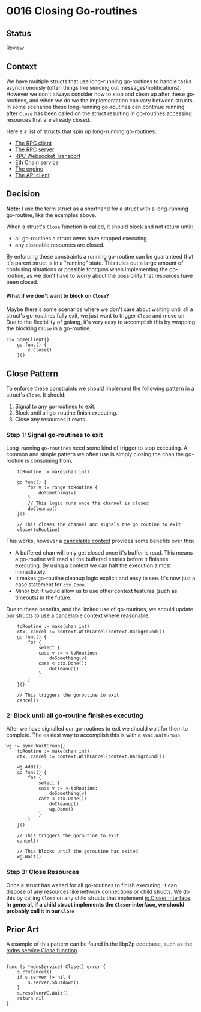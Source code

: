 # 0016 Closing Go-routines

## Status

Review

## Context

We have multiple structs that use long-running go-routines to handle tasks asynchronously (often things like sending out messages/notifications). However we don't always consider how to stop and clean up after these go-routines, and when we do we the implementation can vary between structs. In some scenarios these long-running go-routines can continue running after `Close` has been called on the struct resulting in go-routines accessing resources that are already closed.

Here's a list of structs that spin up long-running go-routines:

- [The RPC client](https://github.com/statechannels/go-nitro/blob/0b5fa37613363720c91c115c3de252a39b1b1f0a/rpc/client.go#L14)
- [The RPC server](https://github.com/statechannels/go-nitro/blob/0b5fa37613363720c91c115c3de252a39b1b1f0a/rpc/server.go#L223)
- [RPC Websocket Transport](https://github.com/statechannels/go-nitro/blob/0b5fa37613363720c91c115c3de252a39b1b1f0a/rpc/transport/ws/server.go#L49)
- [Eth Chain service](https://github.com/statechannels/go-nitro/blob/0b5fa37613363720c91c115c3de252a39b1b1f0a/client/engine/chainservice/eth_chainservice.go#L244)
- [The engine](https://github.com/statechannels/go-nitro/blob/0b5fa37613363720c91c115c3de252a39b1b1f0a/client/engine/engine.go#L544)
- [The API client](https://github.com/statechannels/go-nitro/blob/0b5fa37613363720c91c115c3de252a39b1b1f0a/client/client.go#L87)

## Decision

**Note:** I use the term struct as a shorthand for a struct with a long-running go-routine, like the examples above.

When a struct's `Close` function is called, it should block and not return until:

- all go-routines a struct owns have stopped executing.
- any closeable resources are closed.

By enforcing these constraints a running go-routine can be guaranteed that it's parent struct is in a "running" state. This rules out a large amount of confusing situations or possible footguns when implementing the go-routine, as we don't have to worry about the possibility that resources have been closed.

#### What if we don't want to block on `Close`?

Maybe there's some scenarios where we don't care about waiting until all a struct's go-routines fully exit, we just want to trigger `Close` and move on. Due to the flexibility of golang, it's very easy to accomplish this by wrapping the blocking `Close` in a go-routine.

```golang
c:= SomeClient{}
	go func() {
		c.Close()
	}()
```

## Close Pattern

To enforce these constraints we should implement the following pattern in a struct's `Close`. It should:

1. Signal to any go-routines to exit.
2. Block until all go-routine finish executing.
3. Close any resources it owns.

### Step 1: Signal go-routines to exit

Long-running `go-routines` need some kind of trigger to stop executing. A common and simple pattern we often use is simply closing the chan the go-routine is consuming from.

```golang
	toRoutine := make(chan int)

	go func() {
		for v := range toRoutine {
			doSomething(v)
		}
		// This logic runs once the channel is closed
		doCleanup()
	}()

	// This closes the channel and signals the go routine to exit
	close(toRoutine)

```

This works, however a [cancelable context](https://cs.opensource.google/go/go/+/go1.20.5:src/context/context.go;l=238) provides some benefits over this:

- A buffered chan will only get closed once it's buffer is read. This means a go-routine will read all the buffered entries before it finishes executing. By using a context we can halt the execution almost immediately.
- It makes go-routine cleanup logic explicit and easy to see. It's now just a case statement for `ctx.Done`.
- Minor but it would allow us to use other context features (such as timeouts) in the future.

Due to these benefits, and the limited use of go-routines, we should update our structs to use a cancelable context where reasonable.

```golang
	toRoutine := make(chan int)
	ctx, cancel := context.WithCancel(context.Background())
	go func() {
		for {
			select {
			case v := <-toRoutine:
				doSomething(v)
			case <-ctx.Done():
				doCleanup()
			}
		}
	}()

	// This triggers the goroutine to exit
	cancel()
```

### 2: Block until all go-routine finishes executing

After we have signalled our go-routines to exit we should wait for them to complete. The easiest way to accomplish this is with a `sync.WaitGroup`

```golang
wg := sync.WaitGroup{}
	toRoutine := make(chan int)
	ctx, cancel := context.WithCancel(context.Background())

	wg.Add(1)
	go func() {
		for {
			select {
			case v := <-toRoutine:
				doSomething(v)
			case <-ctx.Done():
				doCleanup()
				wg.Done()
			}
		}
	}()

	// This triggers the goroutine to exit
	cancel()

	// This blocks until the goroutine has exited
	wg.Wait()
```

### Step 3: Close Resources

Once a struct has waited for all go-routines to finish executing, it can dispose of any resources like network connections or child structs. We do this by calling `Close` on any child structs that implement [io.Closer interface](https://pkg.go.dev/io#Closer). **In general, if a child struct implements the `Closer` interface, we should probably call it in our `Close`**

## Prior Art

A example of this pattern can be found in the libp2p codebase, such as the [mdns service Close function](https://github.com/libp2p/go-libp2p/blob/c9de1665054229bdfd40884cd0b893744ec8ef7e/p2p/discovery/mdns/mdns.go#L75).

```golang

func (s *mdnsService) Close() error {
	s.ctxCancel()
	if s.server != nil {
		s.server.Shutdown()
	}
	s.resolverWG.Wait()
	return nil
}
```
